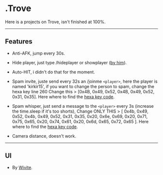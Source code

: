 # .Trove
Here is a projects on Trove, isn't finished at 100%.

---

## Features

- Anti-AFK, jump every 30s.
- Hide player, just type /hideplayer or showplayer (<a href='https://github.com/Wivite'>by him</a>).
- Auto-HIT, i didn't do that for the moment.

- Spam invite, juste send every 32s an /joinme `<player>`, here the player is named 'kirkir15', if you want to change the person to spam, change the hexa key line 260
Change this > [0x4B, 0x49, 0x52, 0x4B, 0x49, 0x52, 0x31, 0x35]. Here where to find the <a href='https://learn.microsoft.com/en-us/windows/win32/inputdev/virtual-key-codes'>hexa key code</a>.
- Spam whisper, just send a message to the `<player>` every 3s (increase the time.sleep if it's too shorts), Change ONLY THIS > [ 0x4b, 0x49, 0x52, 0x4b, 0x49, 0x52, 0x31, 0x35, 0x20, 0x6e, 0x69, 0x20, 0x71, 0x75, 0x65, 0x20, 0x74, 0x61, 0x20, 0x6d, 0x65, 0x72, 0x65 ]. Here where to find the <a href='https://learn.microsoft.com/en-us/windows/win32/inputdev/virtual-key-codes'>hexa key code</a>.

- Camera distance, doesn't work.
---

## UI

- By <a href='https://github.com/Wivite'>Wivite</a>.
